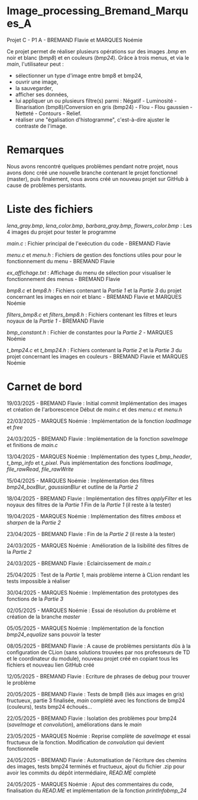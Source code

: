 # Image_processing_Bremand_Marques_A

Projet C - P1 A - BREMAND Flavie et MARQUES Noémie

Ce projet permet de réaliser plusieurs opérations sur des images *.bmp* en noir et blanc (*bmp8*) et en couleurs (*bmp24*). Grâce à trois menus, et via le *main*, l'utilisateur peut :
- sélectionner un type d'image entre bmp8 et bmp24,
- ouvrir une image,
- la sauvegarder,
- afficher ses données,
- lui appliquer un ou plusieurs filtre(s) parmi : Négatif - Luminosité - Binarisation (bmp8)/Conversion en gris (bmp24) - Flou - Flou gaussien - Netteté - Contours - Relief.
- réaliser une "égalisation d'histogramme", c'est-à-dire ajuster le contraste de l'image.


# Remarques

Nous avons rencontré quelques problèmes pendant notre projet, nous avons donc créé une nouvelle branche contenant le projet fonctionnel (master), puis finalement, nous avons créé un nouveau projet sur GitHub à cause de problèmes persistants.


# Liste des fichiers

*lena_gray.bmp*, *lena_color.bmp*, *barbara_gray.bmp*, *flowers_color.bmp* : Les 4 images du projet pour tester le programme

*main.c* : Fichier principal de l'exécution du code - BREMAND Flavie

*menu.c* et *menu.h* : Fichiers de gestion des fonctions utiles pour pour le fonctionnement du menu - BREMAND Flavie

*ex_affichage.txt* : Affichage du menu de sélection pour visualiser le fonctionnement des menus - BREMAND Flavie

*bmp8.c* et *bmp8.h* : Fichiers contenant la *Partie 1* et la *Partie 3* du projet concernant les images en noir et blanc - BREMAND Flavie et MARQUES Noémie

*filters_bmp8.c* et *filters_bmp8.h* : Fichiers contenant les filtres et leurs noyaux de la *Partie 1* - BREMAND Flavie

*bmp_constant.h* : Fichier de constantes pour la *Partie 2* - MARQUES Noémie

*t_bmp24.c* et *t_bmp24.h* : Fichiers contenant la *Partie 2* et la *Partie 3* du projet concernant les images en couleurs - BREMAND Flavie et MARQUES Noémie


# Carnet de bord

19/03/2025 - BREMAND Flavie : Initial commit
Implémentation des images et création de l'arborescence
Début de *main.c* et des *menu.c* et *menu.h*

22/03/2025 - MARQUES Noémie : Implémentation de la fonction *loadImage* et *free*

24/03/2025 - BREMAND Flavie : Implémentation de la fonction *saveImage* et finitions de *main.c*

13/04/2025 - MARQUES Noémie : Implémentation des types *t_bmp_header*, *t_bmp_info* et *t_pixel*. Puis implémentation des fonctions *loadImage*, *file_rawRead*, *file_rawWrite*

15/04/2025 - MARQUES Noémie : Implémentation des filtres *bmp24_boxBlur*, *gaussianBlur* et outline de la *Partie 2*

18/04/2025 - BREMAND Flavie : Implémentation des filtres *applyFilter* et les noyaux des filtres de la *Partie 1*
Fin de la *Partie 1* (il reste à la tester)

19/04/2025 - MARQUES Noémie : Implémentation des filtres *emboss* et *sharpen* de la *Partie 2*

23/04/2025 - BREMAND Flavie : Fin de la *Partie 2* (il reste à la tester)

24/03/2025 - MARQUES Noémie : Amélioration de la lisibilité des filtres de la *Partie 2*

24/03/2025 - BREMAND Flavie : Eclaircissement de *main.c*

25/04/2025 : Test de la *Partie 1*, mais problème interne à CLion rendant les tests impossible à réaliser

30/04/2025 - MARQUES Noémie : Implémentation des prototypes des fonctions de la *Partie 3*

02/05/2025 - MARQUES Noémie : Essai de résolution du problème et création de la branche *master*

05/05/2025 - MARQUES Noémie : Implémentation de la fonction *bmp24_equalize* sans pouvoir la tester

08/05/2025 - BREMAND Flavie : A cause de problèmes persistants dûs à la configuration de CLion (sans solutions trouvées par nos professeurs de TD et le coordinateur du module), nouveau projet créé en copiant tous les fichiers et nouveau lien GitHub créé

12/05/2025 - BREMAND Flavie : Ecriture de phrases de debug pour trouver le problème

20/05/2025 - BREMAND Flavie : Tests de bmp8 (liés aux images en gris) fructueux, partie 3 finalisée, *main* complété avec les fonctions de bmp24 (couleurs), tests bmp24 échoués...

22/05/2025 - BREMAND Flavie : Isolation des problèmes pour bmp24 (*saveImage* et *convolution*), améliorations dans le *main*

23/05/2025 - MARQUES Noémie : Reprise complète de *saveImage* et essai fructueux de la fonction. Modification de *convolution* qui devient fonctionnelle

24/05/2025 - BREMAND Flavie : Automatisation de l'écriture des chemins des images, tests bmp24 terminés et fructueux, ajout du fichier .zip pour avoir les commits du dépôt intermédiaire, *READ.ME* complété

24/05/2025 - MARQUES Noémie : Ajout des commentaires du code, finalisation du *READ.ME* et implémentation de la fonction *printInfobmp_24*

